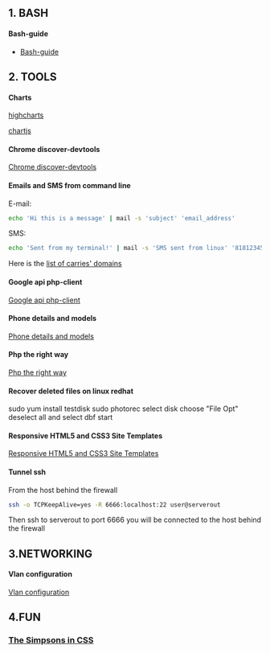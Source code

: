 ## 1. BASH

#### Bash-guide 
* [Bash-guide](https://github.com/Idnan/bash-guide)

## 2. TOOLS

#### Charts
[highcharts](https://www.highcharts.com/)

[chartjs](http://www.chartjs.org/)

#### Chrome discover-devtools
[Chrome discover-devtools](http://discover-devtools.codeschool.com/)

#### Emails and SMS from command line
E-mail:
```bash
echo 'Hi this is a message' | mail -s 'subject' 'email_address'
```
SMS:
```bash
echo 'Sent from my terminal!' | mail -s 'SMS sent from linux' '81812345678@vtext.com'
```
Here is the [list of carries' domains](https://en.wikipedia.org/wiki/SMS_gateway#Email_clients)

#### Google api php-client
[Google api php-client](https://github.com/google/google-api-php-client)

#### Phone details and models
[Phone details and models](http://www.gsmarena.com/)

#### Php the right way
[Php the right way](http://www.phptherightway.com/)

#### Recover deleted files on linux redhat
sudo yum install testdisk
sudo photorec
select disk
choose "File Opt"
deselect all and select dbf
start

#### Responsive HTML5 and CSS3 Site Templates
[Responsive HTML5 and CSS3 Site Templates](https://html5up.net/)

#### Tunnel ssh
From the host behind the firewall
```bash
ssh -o TCPKeepAlive=yes -R 6666:localhost:22 user@serverout
```
Then ssh to serverout to port 6666 you will be connected to the host behind the firewall

## 3.NETWORKING

#### Vlan configuration
[Vlan configuration](http://www.cristalab.com/videotutoriales/introduccion-a-vlan-c109064l/)

## 4.FUN

### [The Simpsons in CSS](http://pattle.github.io/simpsons-in-css/)
